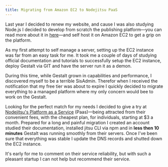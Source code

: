 ```yaml
---
title: Migrating from Amazon EC2 to Nodejitsu PaaS
---
```

Last year I decided to renew my website, and cause I was also studying Node.js I decided to develop from scratch the publishing platform—you can read more about it in [here](http://federicoweber.com/gestaltapp/20120625-142551-pi-3-introducinggestalt)—and self host it on Amazon EC2 to get a grip on the platform. 

As my first attempt to self manage a server, setting up the EC2 instance was far from an easy task for me. It took me a couple of days of studying official documentation and tutorials to successfully setup the EC2 instance, deploy Gestalt via GIT and have the server run it as a demon. 

During this time, while Gestalt grown in capabilities and performance, I discovered myself to be a terrible SisAdmin. Therefor when I received the notification that my free tier was about to expire I quickly decided to migrate everything to a managed platform where my only concern would bee to work on the Gestalt.

Looking for the perfect match for my needs I decided to give a try at [Nodejitsu's Platform as a Service](http://nodejitsu.com/paas.html) (Paas)—being attracted from their convenient fees, with the cheapest plan, for individuals, starting at $3 a month. 
Prepared for a long and painful migration I created an account studied their documentation, installed jitsu CLI via npm and in **less then 10 minutes** Gestalt was running smoothly from their servers. Once I've been sure that everything was stable I update the DNS records and shutted down  the EC2 instance.

It's early for me to comment on their service reliability, but with such a pleasant startup I can not help but recommend their service.


[^1]:During this time (from February 28 2012) I've been able to use their services for free leveraging the [Free Tier Period](http://aws.amazon.com/free/faqs/) 
